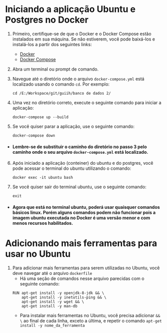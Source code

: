 # Iniciando a aplicação Ubuntu e Postgres no Docker

1. Primeiro, certifique-se de que o Docker e o Docker Compose estão instalados em sua máquina. Se não estiverem, você pode baixá-los e instalá-los a partir dos seguintes links:
    - [Docker](https://www.docker.com/products/docker-desktop)
    - [Docker Compose](https://docs.docker.com/compose/install/)

2. Abra um terminal ou prompt de comando.

3. Navegue até o diretório onde o arquivo `docker-compose.yml` está localizado usando o comando `cd`. Por exemplo:
    ```
    cd /E:/Workspace/git/guiih/banco de dados 2/
    ```

4. Uma vez no diretório correto, execute o seguinte comando para iniciar a aplicação:
    ```
    docker-compose up --build
    ```

5. Se você quiser parar a aplicação, use o seguinte comando:
    ```
    docker-compose down
    ```

- #### Lembre-se de substituir o caminho do diretório no passo 3 pelo caminho onde o seu arquivo `docker-compose.yml` está localizado.

6. Após iniciado a aplicação (conteiner) do ubuntu e do postgres, você pode acessar o terminal do ubuntu utilizando o comando:
    ```
    docker exec -it ubuntu bash
    ```

7. Se você quiser sair do terminal ubuntu, use o seguinte comando:
    ```
    exit
    ```

- #### Agora que está no terminal ubuntu, poderá usar quaisquer comandos básicos linux. Porém alguns comandos podem não funcionar pois a imagem ubuntu executada no Docker é uma versão menor e com menos recursos habilitados.

# Adicionando mais ferramentas para usar no Ubuntu

1. Para adicionar mais ferramentas para serem utilizadas no Ubuntu, você deve navegar até o arquivo `dockerfile`
    - Há uma seção de comandos nesse arquivo parecidas com o seguinte comando:
    ```
    RUN apt-get install -y openjdk-8-jdk && \
        apt-get install -y inetutils-ping && \
        apt-get install -y wget && \
        apt-get install -y man-db
    ```
    - Para instalar mais ferramentas no Ubuntu, você precisa adicionar `&& \` ao final de cada linha, exceto a última, e repetir o comando `apt-get install -y nome_da_ferramenta`
